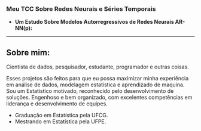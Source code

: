 ### Meu TCC Sobre Redes Neurais e Séries Temporais

* **Um Estudo Sobre Modelos Autorregressivos de Redes Neurais AR-NN(p):** 

---

## Sobre mim:

Cientista de dados, pesquisador, estudante, programador e outras coisas. 

Esses projetos são feitos para que eu possa maximizar minha experiência em análise de dados, modelagem estatística e aprendizado de maquina. Sou um Estatístico motivado, reconhecido pelo desenvolvimento de soluções. Engenhoso e bem organizado, com excelentes competências em liderança e desenvolvimento de equipes.

* Graduação em Estatística pela UFCG.
* Mestrando em Estatística pela UFPE.




